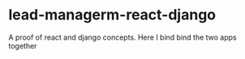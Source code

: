 # lead-managerm-react-django
A proof of react and django concepts. Here I bind bind the two apps together
